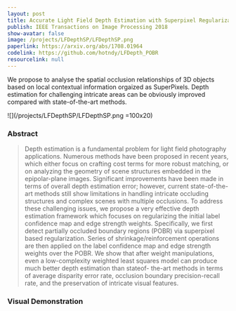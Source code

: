 ```yaml
---
layout: post
title: Accurate Light Field Depth Estimation with Superpixel Regularization over Partially Occluded Regions
publish: IEEE Transactions on Image Processing 2018
show-avatar: false
image: /projects/LFDepthSP/LFDepthSP.png
paperlink: https://arxiv.org/abs/1708.01964
codelink: https://github.com/hotndy/LFDepth_POBR
resourcelink: null
---
```


We propose to analyse the spatial occlusion relationships of 3D objects based on local contextual information orgaized as SuperPixels. Depth estimation for challenging intricate areas can be obviously improved compared with state-of-the-art methods.

![](/projects/LFDepthSP/LFDepthSP.png =100x20)

### Abstract
> Depth estimation is a fundamental problem for light field photography applications. Numerous methods have been proposed in recent years, which either focus on crafting cost terms for more robust matching, or on analyzing the geometry of scene structures embedded in the epipolar-plane images. Significant improvements have been made in terms of overall depth estimation error; however, current state-of-the-art methods still show limitations in handling intricate occluding structures and complex scenes with multiple occlusions. To address these challenging issues, we propose a very effective depth estimation framework which focuses on regularizing the initial label confidence map and edge strength weights. Specifically, we first detect partially occluded boundary regions (POBR) via superpixel
based regularization. Series of shrinkage/reinforcement operations are then applied on the label confidence map and edge strength weights over the POBR. We show that after weight manipulations, even a low-complexity weighted least squares model can produce much better depth estimation than stateof- the-art methods in terms of average disparity error rate, occlusion boundary precision-recall rate, and the preservation of intricate visual features.

### Visual Demonstration

